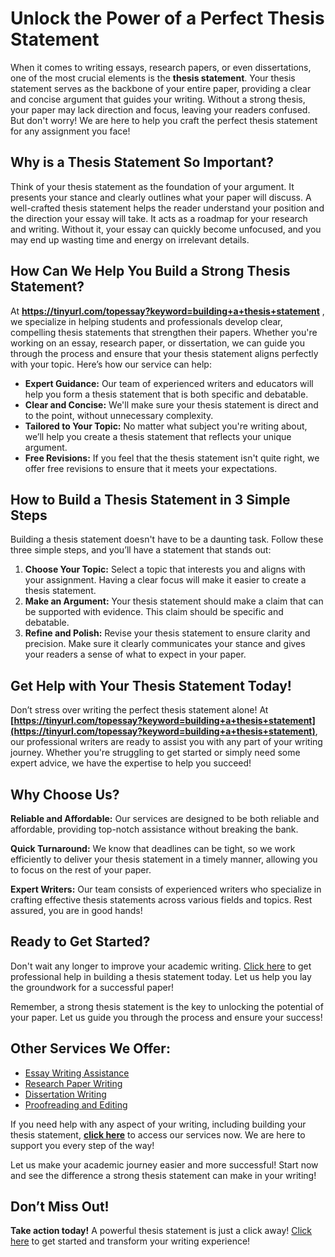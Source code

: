 # Unlock the Power of a Perfect Thesis Statement

When it comes to writing essays, research papers, or even dissertations, one of the most crucial elements is the **thesis statement**. Your thesis statement serves as the backbone of your entire paper, providing a clear and concise argument that guides your writing. Without a strong thesis, your paper may lack direction and focus, leaving your readers confused. But don't worry! We are here to help you craft the perfect thesis statement for any assignment you face!

## Why is a Thesis Statement So Important?

Think of your thesis statement as the foundation of your argument. It presents your stance and clearly outlines what your paper will discuss. A well-crafted thesis statement helps the reader understand your position and the direction your essay will take. It acts as a roadmap for your research and writing. Without it, your essay can quickly become unfocused, and you may end up wasting time and energy on irrelevant details.

## How Can We Help You Build a Strong Thesis Statement?

At **https://tinyurl.com/topessay?keyword=building+a+thesis+statement** , we specialize in helping students and professionals develop clear, compelling thesis statements that strengthen their papers. Whether you're working on an essay, research paper, or dissertation, we can guide you through the process and ensure that your thesis statement aligns perfectly with your topic. Here’s how our service can help:

- **Expert Guidance:** Our team of experienced writers and educators will help you form a thesis statement that is both specific and debatable.
- **Clear and Concise:** We'll make sure your thesis statement is direct and to the point, without unnecessary complexity.
- **Tailored to Your Topic:** No matter what subject you're writing about, we’ll help you create a thesis statement that reflects your unique argument.
- **Free Revisions:** If you feel that the thesis statement isn't quite right, we offer free revisions to ensure that it meets your expectations.

## How to Build a Thesis Statement in 3 Simple Steps

Building a thesis statement doesn't have to be a daunting task. Follow these three simple steps, and you’ll have a statement that stands out:

1. **Choose Your Topic:** Select a topic that interests you and aligns with your assignment. Having a clear focus will make it easier to create a thesis statement.
2. **Make an Argument:** Your thesis statement should make a claim that can be supported with evidence. This claim should be specific and debatable.
3. **Refine and Polish:** Revise your thesis statement to ensure clarity and precision. Make sure it clearly communicates your stance and gives your readers a sense of what to expect in your paper.

## Get Help with Your Thesis Statement Today!

Don’t stress over writing the perfect thesis statement alone! At **[https://tinyurl.com/topessay?keyword=building+a+thesis+statement](https://tinyurl.com/topessay?keyword=building+a+thesis+statement)**, our professional writers are ready to assist you with any part of your writing journey. Whether you're struggling to get started or simply need some expert advice, we have the expertise to help you succeed!

## Why Choose Us?

**Reliable and Affordable:** Our services are designed to be both reliable and affordable, providing top-notch assistance without breaking the bank.

**Quick Turnaround:** We know that deadlines can be tight, so we work efficiently to deliver your thesis statement in a timely manner, allowing you to focus on the rest of your paper.

**Expert Writers:** Our team consists of experienced writers who specialize in crafting effective thesis statements across various fields and topics. Rest assured, you are in good hands!

## Ready to Get Started?

Don't wait any longer to improve your academic writing. [Click here](https://tinyurl.com/topessay?keyword=building+a+thesis+statement) to get professional help in building a thesis statement today. Let us help you lay the groundwork for a successful paper!

Remember, a strong thesis statement is the key to unlocking the potential of your paper. Let us guide you through the process and ensure your success!

## Other Services We Offer:

- [Essay Writing Assistance](https://tinyurl.com/topessay?keyword=building+a+thesis+statement)
- [Research Paper Writing](https://tinyurl.com/topessay?keyword=building+a+thesis+statement)
- [Dissertation Writing](https://tinyurl.com/topessay?keyword=building+a+thesis+statement)
- [Proofreading and Editing](https://tinyurl.com/topessay?keyword=building+a+thesis+statement)

If you need help with any aspect of your writing, including building your thesis statement, **[click here](https://tinyurl.com/topessay?keyword=building+a+thesis+statement)** to access our services now. We are here to support you every step of the way!

Let us make your academic journey easier and more successful! Start now and see the difference a strong thesis statement can make in your writing!

## Don’t Miss Out!

**Take action today!** A powerful thesis statement is just a click away! [Click here](https://tinyurl.com/topessay?keyword=building+a+thesis+statement) to get started and transform your writing experience!
